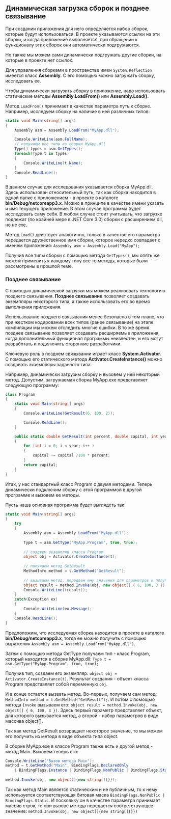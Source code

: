 ## Динамическая загрузка сборок и позднее связывание

При создании приложения для него определяется набор сборок, которые будут использоваться. В проекте указываются 
ссылки на эти сборки, и когда приложение выполняется, при обращении к функционалу этих сборок они автоматически подгружаются.

Но также мы можем сами динамически подгружать другие сборки, на которые в проекте нет ссылок.

Для управления сборками в пространстве имен `System.Reflection` имеется класс **Assembly**. С его помощью можно загружать сборку, 
исследовать ее.

Чтобы динамически загрузить сборку в приложение, надо использовать статические методы **Assembly.LoadFrom()** или **Assembly.Load()**.

Метод `LoadFrom()` принимает в качестве параметра путь к сборке. Например, исследуем сборку на наличие в ней различных типов:

```cs
static void Main(string[] args)
{
	Assembly asm = Assembly.LoadFrom("MyApp.dll");

    Console.WriteLine(asm.FullName);
    // получаем все типы из сборки MyApp.dll
    Type[] types = asm.GetTypes();
    foreach(Type t in types)
    {
        Console.WriteLine(t.Name);
    }
	Console.ReadLine();
}
```

В данном случае для исследования указывается сборка MyApp.dll. Здесь использован относительный путь, так как сборка находится 
в одной папке с приложением - в проекте в каталоге **bin/Debug/netcoreapp3.x**. Можно в принципе в качестве имени указать и имя текущего приложение. В этом случае 
программа будет исследовать саму себя. В любом случае стоит учитывать, что загрузке подлежат (по крайней мере в .NET Core 3.0) сборки с расширением dll, но не exe.

Метод `Load()` действует аналогично, только в качестве его параметра передается дружественное имя сборки, которое нередко совпадает с именем 
приложения: `Assembly asm = Assembly.Load("MyApp");`

Получив все типы сборки с помощью метода `GetTypes()`, мы опять же можем применить к каждому типу все те методы, которые были рассмотрены 
в прошлой теме.

### Позднее связывание

С помощью динамической загрузки мы можем реализовать технологию позднего связывания. **Позднее связывание** позволяет создавать 
экземпляры некоторого типа, а также использовать его во время выполнения приложения.

Использование позднего связывания менее безопасно в том плане, что при жестком кодировании всех типов (ранее связывание) на этапе компиляции 
мы можем отследить многие ошибки. В то же время позднее связывание позволяет создавать расширяемые приложения, когда дополнительный функционал программы 
неизвестен, и его могут разработать и подключить сторонние разработчики.

Ключевую роль в позднем связывании играет класс **System.Activator**. С помощью его статического метода **Activator.CreateInstance()** 
можно создавать экземпляры заданного типа.

Например, динамически загрузим сборку и вызовем у ней некоторый метод. Допустим, загружаемая сборка MyApp.exe представляет следующую программу:

```cs
class Program
{
    static void Main(string[] args)
    {
        Console.WriteLine(GetResult(6, 100, 2));

        Console.ReadLine();
    }

    public static double GetResult(int percent, double capital, int year)
    {
        for (int i = 0; i < year; i++ )
        {
            capital += capital /100 * percent;
        }
		return capital;
    }
}
```

Итак, у нас стандартный класс Program с двумя методами. Теперь динамически подключим сборку с этой программой в другой программе и вызовем ее методы.

Пусть наша основная программа будет выглядеть так:

```cs
static void Main(string[] args)
{
    try
    {
        Assembly asm = Assembly.LoadFrom("MyApp.dll");
		
        Type t = asm.GetType("MyApp.Program", true, true);
		
		// создаем экземпляр класса Program
        object obj = Activator.CreateInstance(t);
		
		// получаем метод GetResult
        MethodInfo method = t.GetMethod("GetResult");
		
		// вызываем метод, передаем ему значения для параметров и получаем результат
        object result = method.Invoke(obj, new object[] { 6, 100, 3 });
        Console.WriteLine((result));
    }
    catch(Exception ex)
    {
        Console.WriteLine(ex.Message);
    }
	Console.ReadLine();
}
```

Предположим, что исследуемая сборка находится в проекте в каталоге **bin/Debug/netcoreapp3.x**, тогда ее можно получить с помощью выражения 
`Assembly asm = Assembly.LoadFrom("MyApp.dll")`.

Затем с помощью метода GetType получаем тип - класс Program, который находится в сборке MyApp.dll: `Type t = asm.GetType("MyApp.Program", true, true);`

Получив тип, создаем его экземпляр: `object obj = Activator.CreateInstance(t)`. Результат создания - объект класса Program представляет 
собой переменную `obj`.

И в конце остается вызвать метод. Во-первых, получаем сам метод: `MethodInfo method = t.GetMethod("GetResult");`. И потом с помощью метода 
`Invoke` вызываем его: `object result = method.Invoke(obj, new object[] { 6, 100, 3 })`. Здесь первый параметр представляет объект, 
для которого вызывается метод, а второй - набор параметров в виде массива object[].

Так как метод GetResult возвращает некоторое значение, то мы можем его получить из метода в виде объекта типа object.

В сборке MyApp.exe в классе Program  также есть и другой метод - метод Main. Вызовем теперь его:

```cs
Console.WriteLine("Вызов метода Main");
method = t.GetMethod("Main", BindingFlags.DeclaredOnly 
	| BindingFlags.Instance | BindingFlags.NonPublic | BindingFlags.Static);
	
method.Invoke(obj, new object[]{new string[]{}});
```

Так как метод Main является статическим и не публичным, то к нему используется соответствующая битовая маска `BindingFlags.NonPublic | BindingFlags.Static`. 
И поскольку он в качестве параметра принимает массив строк, то при вызове метода передается соответствующее значение: `method.Invoke(obj, new object[]{new string[]{}})`

